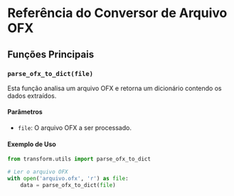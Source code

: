 # Referência do Conversor de Arquivo OFX

## Funções Principais

### `parse_ofx_to_dict(file)`

Esta função analisa um arquivo OFX e retorna um dicionário contendo os dados extraídos.

#### Parâmetros
- `file`: O arquivo OFX a ser processado.

#### Exemplo de Uso
```python
from transform.utils import parse_ofx_to_dict

# Ler o arquivo OFX
with open('arquivo.ofx', 'r') as file:
    data = parse_ofx_to_dict(file)
